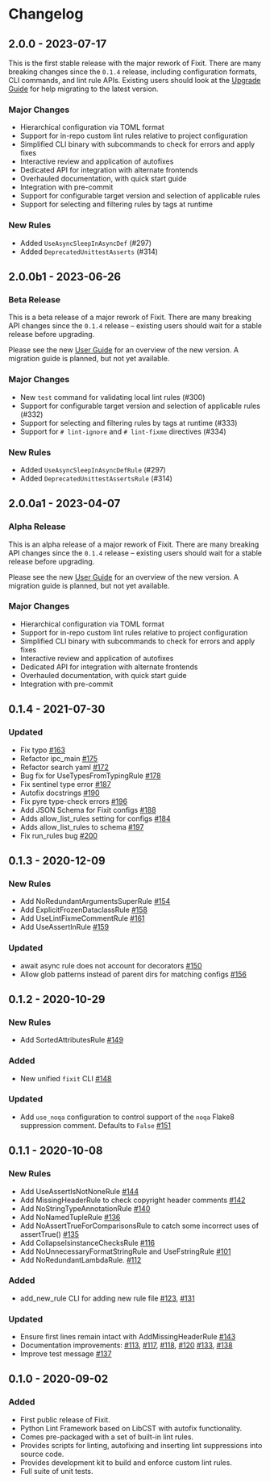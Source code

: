 # Changelog

## 2.0.0 - 2023-07-17

This is the first stable release with the major rework of Fixit. There are many
breaking changes since the `0.1.4` release, including configuration formats,
CLI commands, and lint rule APIs. Existing users should look at the
[Upgrade Guide][] for help migrating to the latest version.

[Upgrade Guide]: https://fixit.rtfd.io/en/latest/upgrade.html

### Major Changes

- Hierarchical configuration via TOML format
- Support for in-repo custom lint rules relative to project configuration
- Simplified CLI binary with subcommands to check for errors and apply fixes
- Interactive review and application of autofixes
- Dedicated API for integration with alternate frontends
- Overhauled documentation, with quick start guide
- Integration with pre-commit
- Support for configurable target version and selection of applicable rules
- Support for selecting and filtering rules by tags at runtime

### New Rules

- Added `UseAsyncSleepInAsyncDef` (#297)
- Added `DeprecatedUnittestAsserts` (#314)

## 2.0.0b1 - 2023-06-26

### Beta Release

This is a beta release of a major rework of Fixit. There are many breaking
API changes since the `0.1.4` release – existing users should wait for a stable
release before upgrading.

Please see the new [User Guide][] for an overview of the new version.
A migration guide is planned, but not yet available.

[User Guide]: https://fixit.rtfd.io/en/latest/guide.html

### Major Changes

- New `test` command for validating local lint rules (#300)
- Support for configurable target version and selection of applicable rules (#332)
- Support for selecting and filtering rules by tags at runtime (#333)
- Support for `# lint-ignore` and `# lint-fixme` directives (#334)

### New Rules

- Added `UseAsyncSleepInAsyncDefRule` (#297)
- Added `DeprecatedUnittestAssertsRule` (#314)

## 2.0.0a1 - 2023-04-07

### Alpha Release

This is an alpha release of a major rework of Fixit. There are many breaking
API changes since the `0.1.4` release – existing users should wait for a stable
release before upgrading.

Please see the new [User Guide][] for an overview of the new version.
A migration guide is planned, but not yet available.

[User Guide]: https://fixit.rtfd.io/en/latest/guide.html

### Major Changes

- Hierarchical configuration via TOML format
- Support for in-repo custom lint rules relative to project configuration
- Simplified CLI binary with subcommands to check for errors and apply fixes
- Interactive review and application of autofixes
- Dedicated API for integration with alternate frontends
- Overhauled documentation, with quick start guide
- Integration with pre-commit


## 0.1.4 - 2021-07-30
### Updated
- Fix typo [#163](https://github.com/Instagram/Fixit/pull/163)
- Refactor ipc_main [#175](https://github.com/Instagram/Fixit/pull/175)
- Refactor search yaml [#172](https://github.com/Instagram/Fixit/pull/172)
- Bug fix for UseTypesFromTypingRule [#178](https://github.com/Instagram/Fixit/pull/178)
- Fix sentinel type error [#187](https://github.com/Instagram/Fixit/pull/187)
- Autofix docstrings [#190](https://github.com/Instagram/Fixit/pull/190)
- Fix pyre type-check errors [#196](https://github.com/Instagram/Fixit/pull/196)
- Add JSON Schema for Fixit configs [#188](https://github.com/Instagram/Fixit/pull/188)
- Adds allow_list_rules setting for configs [#184](https://github.com/Instagram/Fixit/pull/184)
- Adds allow_list_rules to schema [#197](https://github.com/Instagram/Fixit/pull/197)
- Fix run_rules bug [#200](https://github.com/Instagram/Fixit/pull/200)

## 0.1.3 - 2020-12-09

### New Rules
- Add NoRedundantArgumentsSuperRule [#154](https://github.com/Instagram/Fixit/pull/154)
- Add ExplicitFrozenDataclassRule [#158](https://github.com/Instagram/Fixit/pull/158)
- Add UseLintFixmeCommentRule [#161](https://github.com/Instagram/Fixit/pull/161)
- Add UseAssertInRule [#159](https://github.com/Instagram/Fixit/pull/159)

### Updated
- await async rule does not account for decorators [#150](https://github.com/Instagram/Fixit/pull/150)
- Allow glob patterns instead of parent dirs for matching configs [#156](https://github.com/Instagram/Fixit/pull/156)

## 0.1.2 - 2020-10-29

### New Rules
- Add SortedAttributesRule [#149](https://github.com/Instagram/Fixit/pull/149)

### Added
- New unified `fixit` CLI [#148](https://github.com/Instagram/Fixit/pull/148)

### Updated
- Add `use_noqa` configuration to control support of the `noqa` Flake8 suppression comment. Defaults to `False` [#151](https://github.com/Instagram/Fixit/pull/151)

## 0.1.1 - 2020-10-08

### New Rules
- Add UseAssertIsNotNoneRule [#144](https://github.com/Instagram/Fixit/pull/144)
- Add MissingHeaderRule to check copyright header comments [#142](https://github.com/Instagram/Fixit/pull/142)
- Add NoStringTypeAnnotationRule [#140](https://github.com/Instagram/Fixit/pull/140)
- Add NoNamedTupleRule [#136](https://github.com/Instagram/Fixit/pull/136)
- Add NoAssertTrueForComparisonsRule to catch some incorrect uses of assertTrue() [#135](https://github.com/Instagram/Fixit/pull/135)
- Add CollapseIsinstanceChecksRule [#116](https://github.com/Instagram/Fixit/pull/116)
- Add NoUnnecessaryFormatStringRule and UseFstringRule [#101](https://github.com/Instagram/Fixit/pull/101)
- Add NoRedundantLambdaRule. [#112](https://github.com/Instagram/Fixit/pull/112)

### Added
- add_new_rule CLI for adding new rule file [#123](https://github.com/Instagram/Fixit/pull/123), [#131](https://github.com/Instagram/Fixit/pull/131)

### Updated
- Ensure first lines remain intact with AddMissingHeaderRule [#143](https://github.com/Instagram/Fixit/pull/143)
- Documentation improvements: [#113](https://github.com/Instagram/Fixit/pull/113), [#117](https://github.com/Instagram/Fixit/pull/117),
[#118](https://github.com/Instagram/Fixit/pull/118), [#120](https://github.com/Instagram/Fixit/pull/120)
[#133](https://github.com/Instagram/Fixit/pull/133), [#138](https://github.com/Instagram/Fixit/pull/138)
- Improve test message [#137](https://github.com/Instagram/Fixit/pull/137)

## 0.1.0 - 2020-09-02

### Added

 - First public release of Fixit.
 - Python Lint Framework based on LibCST with autofix functionality.
 - Comes pre-packaged with a set of built-in lint rules.
 - Provides scripts for linting, autofixing and inserting lint suppressions into source code.
 - Provides development kit to build and enforce custom lint rules.
 - Full suite of unit tests.
